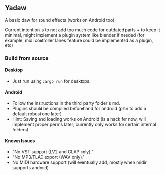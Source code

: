 ## Yadaw 

A basic daw for sound effects (works on Android too)

Current intention is to not add too much code for outdated parts + to keep it minimal, might implement a plugin system like blender if needed (for example, midi controller lanes feature could be implemented as a plugin, etc)

### Build from source
#### Desktop
- Just run using `cargo run` for desktops.
#### Android
- Follow the instructions in the third_party folder's md.
- Plugins should be compiled beforehand for android (plan to add a default robust one later)
- Hint: Saving and loading works on Android (is a hack for now, will implement proper perms later; currently only works for certain internal folders)


#### Known Issues

- "No VST support (LV2 and CLAP only)."
- "No MP3/FLAC export (WAV only)."
- No MIDI hardware support (will eventually add, mostly when midir supports android)
